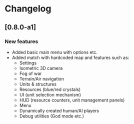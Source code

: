 # Changelog

## [0.8.0-a1]

### New features
 - Added basic main menu with options etc.
 - Added match with hardcoded map and features such as:
   - Settings
   - Isometric 3D camera
   - Fog of war
   - Terrain/Air navigation
   - Units & structures
   - Resources (blue/red crystals)
   - UI (unit selection mechanism)
   - HUD (resource counters, unit management panels)
   - Menu
   - Dynamically created human/AI players
   - Debug utilities (God mode etc.)
